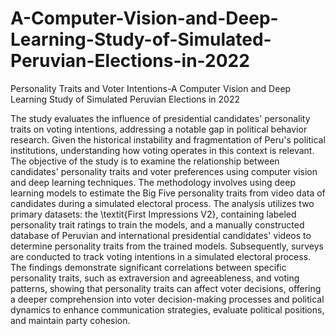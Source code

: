 # A-Computer-Vision-and-Deep-Learning-Study-of-Simulated-Peruvian-Elections-in-2022
Personality Traits and Voter Intentions-A Computer Vision and Deep Learning Study of Simulated Peruvian Elections in 2022

The study evaluates the influence of presidential candidates' personality traits on voting intentions, addressing a notable gap in political behavior research. Given the historical instability and fragmentation of Peru's political institutions, understanding how voting operates in this context is relevant. The objective of the study is to examine the relationship between candidates' personality traits and voter preferences using computer vision and deep learning techniques. The methodology involves using deep learning models to estimate the Big Five personality traits from video data of candidates during a simulated electoral process. The analysis utilizes two primary datasets: the \textit{First Impressions V2}, containing labeled personality trait ratings to train the models, and a manually constructed database of Peruvian and international presidential candidates' videos to determine personality traits from the trained models. Subsequently, surveys are conducted to track voting intentions in a simulated electoral process. The findings demonstrate significant correlations between specific personality traits, such as extraversion and agreeableness, and voting patterns, showing that personality traits can affect voter decisions, offering a deeper comprehension into voter decision-making processes and political dynamics to enhance communication strategies, evaluate political positions, and maintain party cohesion.

